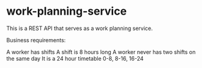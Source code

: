 # work-planning-service

This is a REST API that serves as a work planning service.

Business requirements:

A worker has shifts
A shift is 8 hours long
A worker never has two shifts on the same day
It is a 24 hour timetable 0-8, 8-16, 16-24
